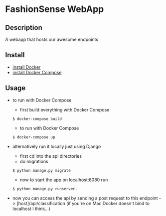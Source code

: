 # FashionSense WebApp

## Description
A webapp that hosts our awesome endpoints


## Install
* [install Docker](https://docs.docker.com/engine/installation/)
* [install Docker Compose](https://docs.docker.com/compose/install/)

## Usage
* to run with Docker Compose
    * first build everything with Docker Compose
    ```
    $ docker-compose build
    ```
    * to run with Docker Compose
    ```
    $ docker-compose up
    ```

* alternatively run it locally just using Django
    * first cd into the api directories
    * do migrations
    ```
    $ python manage.py migrate
    ```
    * now to start the app on localhost:8080 run
    ```
    $ python manage.py runserver.
    ```
* now you can access the api by sending a post request to this endpoint -> [host]/api/classification (if you're on Mac Docker doesn't bind to localhost I think...)
